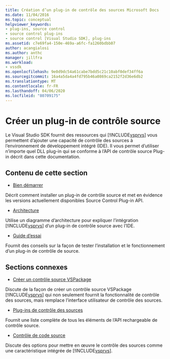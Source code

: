 ```yaml
---
title: Création d’un plug-in de contrôle des sources Microsoft Docs
ms.date: 11/04/2016
ms.topic: conceptual
helpviewer_keywords:
- plug-ins, source control
- source control plug-ins
- source control [Visual Studio SDK], plug-ins
ms.assetid: c7e69fa4-150e-469a-a6fc-fa1260bdbb07
author: acangialosi
ms.author: anthc
manager: jillfra
ms.workload:
- vssdk
ms.openlocfilehash: 9e0d9dc54a61cabe7bdd5c21c10abf0def34ff6a
ms.sourcegitcommit: 16a4a5da4a4fd795b46a0869ca2152f2d36e6db2
ms.translationtype: MT
ms.contentlocale: fr-FR
ms.lasthandoff: 04/06/2020
ms.locfileid: "80709175"
---
```

# <a name="create-a-source-control-plug-in"></a>Créer un plug-in de contrôle source
Le Visual Studio SDK fournit des ressources qui [!INCLUDE[vsprvs](../../code-quality/includes/vsprvs_md.md)] vous permettent d’ajouter une capacité de contrôle des sources à l’environnement de développement intégré (IDE). Il vous permet d’utiliser n’importe quel DLL plug-in qui se conforme à l’API de contrôle source Plug-in décrit dans cette documentation.

## <a name="in-this-section"></a>Contenu de cette section
- [Bien démarrer](../../extensibility/internals/getting-started-with-source-control-plug-ins.md)

 Décrit comment installer un plug-in de contrôle source et met en évidence les versions actuellement disponibles Source Control Plug-in API.

- [Architecture](../../extensibility/internals/source-control-plug-in-architecture.md)

 Utilise un diagramme d’architecture pour expliquer l’intégration [!INCLUDE[vsprvs](../../code-quality/includes/vsprvs_md.md)] d’un plug-in de contrôle source avec l’IDE.

- [Guide d’essai](../../extensibility/internals/test-guide-for-source-control-plug-ins.md)

 Fournit des conseils sur la façon de tester l’installation et le fonctionnement d’un plug-in de contrôle de source.

## <a name="related-sections"></a>Sections connexes
- [Créer un contrôle source VSPackage](../../extensibility/internals/creating-a-source-control-vspackage.md)

 Discute de la façon de créer un contrôle source VSPackage [!INCLUDE[vsprvs](../../code-quality/includes/vsprvs_md.md)] qui non seulement fournit la fonctionnalité de contrôle des sources, mais remplace l’interface utilisateur de contrôle des sources.

- [Plug-ins de contrôle des sources](../../extensibility/source-control-plug-ins.md)

 Fournit une liste complète de tous les éléments de l’API rechargeable de contrôle source.

- [Contrôle de code source](../../extensibility/internals/source-control.md)

 Discute des options pour mettre en œuvre le contrôle des sources comme une caractéristique intégrée de [!INCLUDE[vsprvs](../../code-quality/includes/vsprvs_md.md)].
